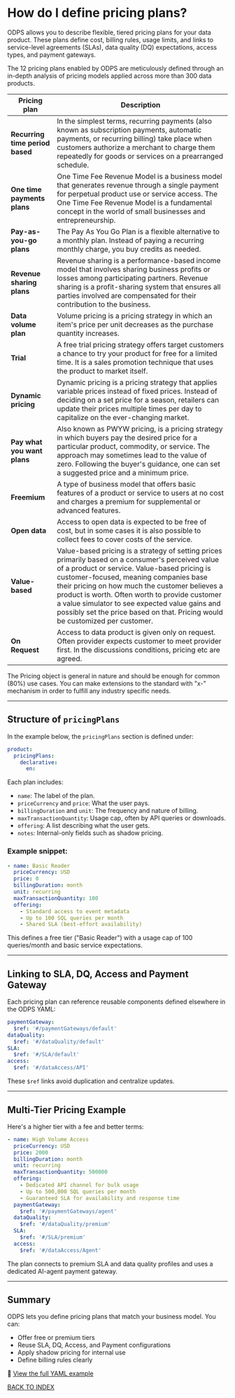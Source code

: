 # How do I define pricing plans?

ODPS allows you to describe flexible, tiered pricing plans for your data product. These plans define cost, billing rules, usage limits, and links to service-level agreements (SLAs), data quality (DQ) expectations, access types, and payment gateways.

The 12 pricing plans enabled by ODPS are meticulously defined through an in-depth analysis of pricing models applied across more than 300 data products.

| Pricing plan   | Description | 
|---|---|
| **Recurring time period based** | In the simplest terms, recurring payments (also known as subscription payments, automatic payments, or recurring billing) take place when customers authorize a merchant to charge them repeatedly for goods or services on a prearranged schedule.|
| **One time payments plans** | One Time Fee Revenue Model is a business model that generates revenue through a single payment for perpetual product use or service access. The One Time Fee Revenue Model is a fundamental concept in the world of small businesses and entrepreneurship. |
| **Pay-as-you-go plans** | The Pay As You Go Plan is a flexible alternative to a monthly plan. Instead of paying a recurring monthly charge, you buy credits as needed. |
| **Revenue sharing plans** | Revenue sharing is a performance-based income model that involves sharing business profits or losses among participating partners. Revenue sharing is a profit-sharing system that ensures all parties involved are compensated for their contribution to the business. |
| **Data volume plan** | Volume pricing is a pricing strategy in which an item's price per unit decreases as the purchase quantity increases. |
| **Trial** | A free trial pricing strategy offers target customers a chance to try your product for free for a limited time. It is a sales promotion technique that uses the product to market itself.  |
| **Dynamic pricing** | Dynamic pricing is a pricing strategy that applies variable prices instead of fixed prices. Instead of deciding on a set price for a season, retailers can update their prices multiple times per day to capitalize on the ever-changing market. |
| **Pay what you want plans** |  Also known as PWYW pricing, is a pricing strategy in which buyers pay the desired price for a particular product, commodity, or service. The approach may sometimes lead to the value of zero. Following the buyer's guidance, one can set a suggested price and a minimum price. |
| **Freemium** |  A type of business model that offers basic features of a product or service to users at no cost and charges a premium for supplemental or advanced features. |
| **Open data** | Access to open data is expected to be free of cost, but in some cases it is also possible to collect fees to cover costs of the service.  |
| **Value-based** | Value-based pricing is a strategy of setting prices primarily based on a consumer's perceived value of a product or service. Value-based pricing is customer-focused, meaning companies base their pricing on how much the customer believes a product is worth. Often worth to provide customer a value simulator to see expected value gains and possibly set the price based on that. Pricing would be customized per customer. |
| **On Request** | Access to data product is given only on request. Often provider expects customer to meet provider first. In the discussions conditions, pricing etc are agreed. |

The Pricing object is general in nature and should be enough for common (80%) use cases. You can make extensions to the standard with "x-" mechanism in order to fulfill any industry specific needs. 

---

## Structure of `pricingPlans`

In the example below, the `pricingPlans` section is defined under:

```yaml
product:
  pricingPlans:
    declarative:
      en:
```

Each plan includes:

- `name`: The label of the plan.
- `priceCurrency` and `price`: What the user pays.
- `billingDuration` and `unit`: The frequency and nature of billing.
- `maxTransactionQuantity`: Usage cap, often by API queries or downloads.
- `offering`: A list describing what the user gets.
- `notes`: Internal-only fields such as shadow pricing.

### Example snippet:

```yaml
- name: Basic Reader
  priceCurrency: USD
  price: 0
  billingDuration: month
  unit: recurring
  maxTransactionQuantity: 100
  offering:
    - Standard access to event metadata
    - Up to 100 SQL queries per month
    - Shared SLA (best-effort availability)
```

This defines a free tier ("Basic Reader") with a usage cap of 100 queries/month and basic service expectations.

---

## Linking to SLA, DQ, Access and Payment Gateway

Each pricing plan can reference reusable components defined elsewhere in the ODPS YAML:

```yaml
paymentGateway:
  $ref: '#/paymentGateways/default'
dataQuality:
  $ref: '#/dataQuality/default'
SLA:
  $ref: '#/SLA/default'
access:
  $ref: '#/dataAccess/API'
```

These `$ref` links avoid duplication and centralize updates.

---

## Multi-Tier Pricing Example

Here's a higher tier with a fee and better terms:

```yaml
- name: High Volume Access
  priceCurrency: USD
  price: 2000
  billingDuration: month
  unit: recurring
  maxTransactionQuantity: 500000
  offering:
    - Dedicated API channel for bulk usage
    - Up to 500,000 SQL queries per month
    - Guaranteed SLA for availability and response time
  paymentGateway:
    $ref: '#/paymentGateways/agent'
  dataQuality:
    $ref: '#/dataQuality/premium'
  SLA:
    $ref: '#/SLA/premium'
  access:
    $ref: '#/dataAccess/Agent'
```

The plan connects to premium SLA and data quality profiles and uses a dedicated AI-agent payment gateway.

---

## Summary

ODPS lets you define pricing plans that match your business model. You can:

- Offer free or premium tiers
- Reuse SLA, DQ, Access, and Payment configurations
- Apply shadow pricing for internal use
- Define billing rules clearly

📄 [View the full YAML example](yaml/pricing.yml)

[BACK TO INDEX](https://github.com/Open-Data-Product-Initiative/odps-examples/blob/main/README.md)